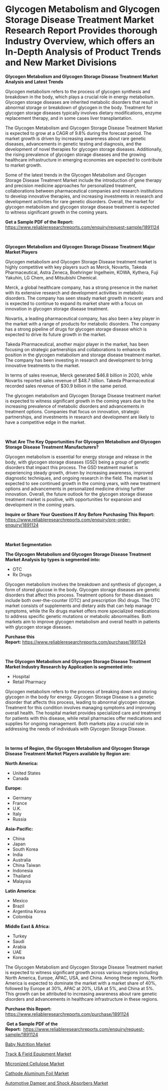 <p><h1>Glycogen Metabolism and Glycogen Storage Disease Treatment Market Research Report Provides thorough Industry Overview, which offers an In-Depth Analysis of Product Trends and New Market Divisions</h1></p><p><strong>Glycogen Metabolism and Glycogen Storage Disease Treatment Market Analysis and Latest Trends</strong></p>
<p><p>Glycogen metabolism refers to the process of glycogen synthesis and breakdown in the body, which plays a crucial role in energy metabolism. Glycogen storage diseases are inherited metabolic disorders that result in abnormal storage or breakdown of glycogen in the body. Treatment for glycogen storage diseases typically involves dietary modifications, enzyme replacement therapy, and in some cases liver transplantation.</p><p>The Glycogen Metabolism and Glycogen Storage Disease Treatment Market is expected to grow at a CAGR of 9.8% during the forecast period. The market growth is driven by increasing awareness about rare genetic diseases, advancements in genetic testing and diagnosis, and the development of novel therapies for glycogen storage diseases. Additionally, the rising prevalence of glycogen storage diseases and the growing healthcare infrastructure in emerging economies are expected to contribute to market growth.</p><p>Some of the latest trends in the Glycogen Metabolism and Glycogen Storage Disease Treatment Market include the introduction of gene therapy and precision medicine approaches for personalized treatment, collaborations between pharmaceutical companies and research institutions to develop innovative therapies, and increasing investments in research and development activities for rare genetic disorders. Overall, the market for glycogen metabolism and glycogen storage disease treatment is expected to witness significant growth in the coming years.</p></p>
<p><strong>Get a Sample PDF of the Report:&nbsp;</strong> <a href="https://www.reliableresearchreports.com/enquiry/request-sample/1891124">https://www.reliableresearchreports.com/enquiry/request-sample/1891124</a></p>
<p>&nbsp;</p>
<p><strong>Glycogen Metabolism and Glycogen Storage Disease Treatment Major Market Players</strong></p>
<p><p>Glycogen metabolism and Glycogen Storage Disease treatment market is highly competitive with key players such as Merck, Novartis, Takeda Pharmaceutical, Astra Zeneca, Boehringer Ingelheim, KOWA, Kythera, Fuji Yakuhin, LG Chem, and Mitsubishi Chemical. </p><p>Merck, a global healthcare company, has a strong presence in the market with its extensive research and development activities in metabolic disorders. The company has seen steady market growth in recent years and is expected to continue to expand its market share with a focus on innovation in glycogen storage disease treatment.</p><p>Novartis, a leading pharmaceutical company, has also been a key player in the market with a range of products for metabolic disorders. The company has a strong pipeline of drugs for glycogen storage disease which is expected to drive its future growth in the market.</p><p>Takeda Pharmaceutical, another major player in the market, has been focusing on strategic partnerships and collaborations to enhance its position in the glycogen metabolism and storage disease treatment market. The company has been investing in research and development to bring innovative treatments to the market.</p><p>In terms of sales revenue, Merck generated $46.8 billion in 2020, while Novartis reported sales revenue of $48.7 billion. Takeda Pharmaceutical recorded sales revenue of $30.9 billion in the same period.</p><p>The glycogen metabolism and Glycogen Storage Disease treatment market is expected to witness significant growth in the coming years due to the increasing prevalence of metabolic disorders and advancements in treatment options. Companies that focus on innovation, strategic partnerships, and investments in research and development are likely to have a competitive edge in the market.</p></p>
<p>&nbsp;</p>
<p><strong>What Are The Key Opportunities For Glycogen Metabolism and Glycogen Storage Disease Treatment Manufacturers?</strong></p>
<p><p>Glycogen metabolism is essential for energy storage and release in the body, with glycogen storage diseases (GSD) being a group of genetic disorders that impact this process. The GSD treatment market is experiencing steady growth, driven by increasing awareness, improved diagnostic techniques, and ongoing research in the field. The market is expected to see continued growth in the coming years, with new treatment options and advancements in personalized medicine driving further innovation. Overall, the future outlook for the glycogen storage disease treatment market is positive, with opportunities for expansion and development in the coming years.</p></p>
<p><strong>Inquire or Share Your Questions If Any Before Purchasing This Report:</strong> <a href="https://www.reliableresearchreports.com/enquiry/pre-order-enquiry/1891124">https://www.reliableresearchreports.com/enquiry/pre-order-enquiry/1891124</a></p>
<p>&nbsp;</p>
<p><strong>Market Segmentation</strong></p>
<p><strong>The Glycogen Metabolism and Glycogen Storage Disease Treatment Market Analysis by types is segmented into:</strong></p>
<p><ul><li>OTC</li><li>Rx Drugs</li></ul></p>
<p><p>Glycogen metabolism involves the breakdown and synthesis of glycogen, a form of stored glucose in the body. Glycogen storage diseases are genetic disorders that affect this process. Treatment options for these diseases include both over-the-counter (OTC) and prescription (Rx) drugs. The OTC market consists of supplements and dietary aids that can help manage symptoms, while the Rx drugs market offers more specialized medications to address specific genetic mutations or metabolic abnormalities. Both markets aim to improve glycogen metabolism and overall health in patients with glycogen storage diseases.</p></p>
<p><strong>Purchase this Report:&nbsp;</strong><a href="https://www.reliableresearchreports.com/purchase/1891124">https://www.reliableresearchreports.com/purchase/1891124</a></p>
<p>&nbsp;</p>
<p><strong>The Glycogen Metabolism and Glycogen Storage Disease Treatment Market Industry Research by Application is segmented into:</strong></p>
<p><ul><li>Hospital</li><li>Retail Pharmacy</li></ul></p>
<p><p>Glycogen metabolism refers to the process of breaking down and storing glycogen in the body for energy. Glycogen Storage Disease is a genetic disorder that affects this process, leading to abnormal glycogen storage. Treatment for this condition involves managing symptoms and improving overall health. The hospital market provides specialized care and treatment for patients with this disease, while retail pharmacies offer medications and supplies for ongoing management. Both markets play a crucial role in addressing the needs of individuals with Glycogen Storage Disease.</p></p>
<p>&nbsp;</p>
<p><strong>In terms of Region, the Glycogen Metabolism and Glycogen Storage Disease Treatment Market Players available by Region are:</strong></p>
<p>
    <p> <strong> North America: </strong>
        <ul>
            <li>United States</li>
            <li>Canada</li>
        </ul>
        </p> 
    <p> <strong> Europe: </strong>
        <ul>
            <li>Germany</li>
            <li>France</li>
            <li>U.K.</li>
            <li>Italy</li>
            <li>Russia</li>
        </ul>
        </p> 
    <p> <strong> Asia-Pacific: </strong>
        <ul>
            <li>China</li>
            <li>Japan</li>
            <li>South Korea</li>
            <li>India</li>
            <li>Australia</li>
            <li>China Taiwan</li>
            <li>Indonesia</li>
            <li>Thailand</li>
            <li>Malaysia</li>
        </ul>
        </p> 
    <p> <strong> Latin America: </strong>
        <ul>
            <li>Mexico</li>
            <li>Brazil</li>
            <li>Argentina Korea</li>
            <li>Colombia</li>
        </ul>
        </p> 
    <p> <strong> Middle East & Africa: </strong>
        <ul>
            <li>Turkey</li>
            <li>Saudi</li>
            <li>Arabia</li>
            <li>UAE</li>
            <li>Korea</li>
        </ul>
    </p>
    </p>
<p><p>The Glycogen Metabolism and Glycogen Storage Disease Treatment market is expected to witness significant growth across various regions including North America, Europe, APAC, USA, and China. Among these regions, North America is expected to dominate the market with a market share of 40%, followed by Europe at 30%, APAC at 20%, USA at 5%, and China at 5%. This growth can be attributed to increasing awareness about rare genetic disorders and advancements in healthcare infrastructure in these regions.</p></p>
<p><strong>Purchase this Report: </strong><a href="https://www.reliableresearchreports.com/purchase/1891124">https://www.reliableresearchreports.com/purchase/1891124</a></p>
<p>&nbsp;<strong>Get a Sample PDF of the Report:&nbsp;&nbsp;</strong><a href="https://www.reliableresearchreports.com/enquiry/request-sample/1891124">https://www.reliableresearchreports.com/enquiry/request-sample/1891124</a></p>
<p><strong></strong></p>
<p><p><a href="https://silk-columnist-571.notion.site/Baby-Nutrition-Market-Share-Market-New-Trends-Analysis-Report-By-Type-By-Application-By-End-use--3e7f993e59704edd84f1fbee3b5f1f1b">Baby Nutrition Market</a></p><p><a href="https://view.publitas.com/reportprime-1/track-field-equipment-market-challenges-opportunities-and-growth-drivers-and-major-market-players-forecasted-for-period-from-2024-2031/">Track & Field Equipment Market</a></p><p><a href="https://view.publitas.com/reportprime-1/micronized-cellulose-market-research-report-unlocks-analysis-on-the-market-financial-status-market-size-and-market-revenue-upto-2031/">Micronized Cellulose Market</a></p><p><a href="https://cute-banjo-8ca.notion.site/Global-Cathode-Aluminum-Foil-Market-by-Types-Applications-and-Major-Players-with-Regional-Growth--8be1e8a567724651bfa84e3130d98f10">Cathode Aluminum Foil Market</a></p><p><a href="https://github.com/kosella/Market-Research-Report-List-2/blob/main/automotive-damper-and-shock-absorbers-market.md">Automotive Damper and Shock Absorbers Market</a></p></p>